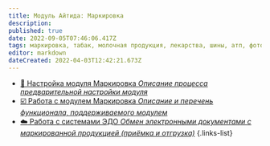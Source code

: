 ```yaml
---
title: Модуль Айтида: Маркировка
description: 
published: true
date: 2022-09-05T07:46:06.417Z
tags: маркировка, табак, молочная продукция, лекарства, шины, атп, фотоаппараты, одежда, изделия из меха
editor: markdown
dateCreated: 2022-04-03T12:42:21.673Z
---
```


-	[:wrench: Настройка модуля Маркировка *Описание процесса предварительной настройки модуля*](/marking/settings)
-	[:ballot_box_with_check: Работа с модулем Маркировка *Описание и перечень функционала, поддерживаемого модулем*](/marking/working)
-	[:cloud: Работа с системами ЭДО *Обмен электронными документами с маркированной продукцией (приёмка и отгрузка)*](/marking/edi)
{.links-list}